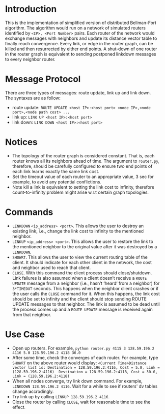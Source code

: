 # Introduction
This is the implementation of simplified version of distributed Bellman-Fort algorithm. The algorithm would run on a network of simulated routers identified by `<IP>, <Port Number>` pairs. Each router of the network would exchange messages with neighbors and update its distance vector table to finally reach convergence. Every link, or edge in the router graph, can be killed and then resurrected by either end points. A shut-down of one router in the router graph is equivalent to sending postponed linkdown messages to every neighbor router. 

# Message Protocol
There are three types of messages: route update, link up and link down. The syntaxes are as follow:
* route update:
``
ROUTE UPDATE
<host IP>:<host port>
<node IP>,<node port>,<node path cost>
...
``
* link up:
``
LINK UP
<host IP>:<host port>
``
* link down:
``
LINK DOWN
<host IP>:<host port>
``
# Notices
* The topology of the router graph is considered constant. That is, each router knows all its neighbors ahead of time. The argument to `router.py`, therefore, should be carefully configured to ensure two end points of each link learns exactly the same link cost.
* Set the timeout value of each router to an appropriate value, 3 sec for example, to avoid any potential conflictions.
* Note kill a link is equivalent to setting the link cost to infinity, therefore count-to-infinity problem might arise w.r.t certain graph topologies.

# Commands
* `LINKDOWN` `<ip_address> <port>`. This allows the user to destroy an existing link, i.e., change the link cost to infinity to the mentioned neighbor.
* `LINKUP` `<ip_address> <port>`. This allows the user to restore the link to the mentioned
neighbor to the original value after it was destroyed by a `LINKDOWN`.
* `SHOWRT`. This allows the user to view the current routing table of the client. It should indicate for each other client in the network, the cost and neighbor used to reach that client.
* `CLOSE`. With this command the client process should close/shutdown. Link failures is also assumed when a client doesn’t receive a `ROUTE UPDATE` message from a neighbor (i.e., hasn’t ‘heard’ from a neighbor) for `3*TIMEOUT` seconds. This happens when the neighbor client crashes or if the user calls the `CLOSE` command for it. When this happens, the link cost should be set to infinity and the client should stop sending ROUTE UPDATE messages to that neighbor. The link is assumed to be dead until the process comes up and a `ROUTE UPDATE` message is received again from that neighbor.

# Use Case
* Open up routers. For example, `python router.py 4115 3 128.59.196.2 4116 5.0 128.59.196.2 4118 30.0`
* After some time, check the converges of each router. For example, type `SHOWRT` on the above router would display:
``
<Current Time>Distance vector list is:
Destination = 128.59.196.2:4116, Cost = 5.0, Link = (128.59.196.2:4116) 
Destination = 128.59.196.2:4118, Cost = 30.0, Link = (128.59.196.2:4118)
``
* When all nodes converge, try link down command. For example, `LINKDOWN 128.59.196.2 4116`. Wait for a while to see if routers' dv tables change accrodingly.
* Try link up by calling `LINKUP 128.59.196.2 4116`.
* Close the router by calling `CLOSE`, wait for reasonable time to see the effect.
